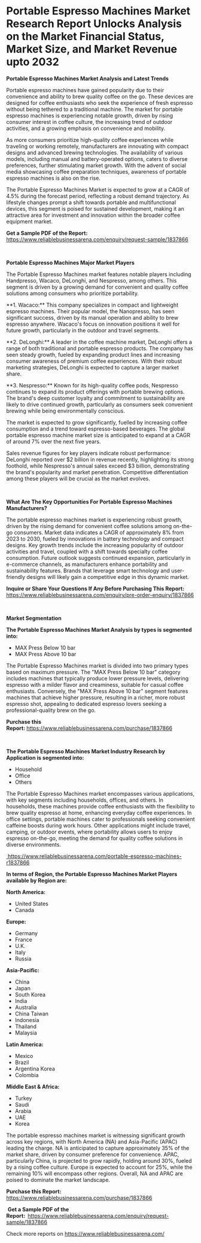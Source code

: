 <p><h1>Portable Espresso Machines Market Research Report Unlocks Analysis on the Market Financial Status, Market Size, and Market Revenue upto 2032</h1></p><p><strong>Portable Espresso Machines Market Analysis and Latest Trends</strong></p>
<p><p>Portable espresso machines have gained popularity due to their convenience and ability to brew quality coffee on the go. These devices are designed for coffee enthusiasts who seek the experience of fresh espresso without being tethered to a traditional machine. The market for portable espresso machines is experiencing notable growth, driven by rising consumer interest in coffee culture, the increasing trend of outdoor activities, and a growing emphasis on convenience and mobility.</p><p>As more consumers prioritize high-quality coffee experiences while traveling or working remotely, manufacturers are innovating with compact designs and advanced brewing technologies. The availability of various models, including manual and battery-operated options, caters to diverse preferences, further stimulating market growth. With the advent of social media showcasing coffee preparation techniques, awareness of portable espresso machines is also on the rise.</p><p>The Portable Espresso Machines Market is expected to grow at a CAGR of 4.5% during the forecast period, reflecting a robust demand trajectory. As lifestyle changes prompt a shift towards portable and multifunctional devices, this segment is poised for sustained development, making it an attractive area for investment and innovation within the broader coffee equipment market.</p></p>
<p><strong>Get a Sample PDF of the Report:&nbsp;</strong> <a href="https://www.reliablebusinessarena.com/enquiry/request-sample/1837866?utm_campaign=2225&utm_medium=2&utm_source=Github&utm_content=ia&utm_term=06022025&utm_id=portable-espresso-machines">https://www.reliablebusinessarena.com/enquiry/request-sample/1837866</a></p>
<p>&nbsp;</p>
<p><strong>Portable Espresso Machines Major Market Players</strong></p>
<p><p>The Portable Espresso Machines market features notable players including Handpresso, Wacaco, DeLonghi, and Nespresso, among others. This segment is driven by a growing demand for convenient and quality coffee solutions among consumers who prioritize portability.</p><p>**1. Wacaco:** This company specializes in compact and lightweight espresso machines. Their popular model, the Nanopresso, has seen significant success, driven by its manual operation and ability to brew espresso anywhere. Wacaco's focus on innovation positions it well for future growth, particularly in the outdoor and travel segments.</p><p>**2. DeLonghi:** A leader in the coffee machine market, DeLonghi offers a range of both traditional and portable espresso products. The company has seen steady growth, fueled by expanding product lines and increasing consumer awareness of premium coffee experiences. With their robust marketing strategies, DeLonghi is expected to capture a larger market share.</p><p>**3. Nespresso:** Known for its high-quality coffee pods, Nespresso continues to expand its product offerings with portable brewing options. The brand's deep customer loyalty and commitment to sustainability are likely to drive continued growth, particularly as consumers seek convenient brewing while being environmentally conscious.</p><p>The market is expected to grow significantly, fuelled by increasing coffee consumption and a trend toward espresso-based beverages. The global portable espresso machine market size is anticipated to expand at a CAGR of around 7% over the next five years. </p><p>Sales revenue figures for key players indicate robust performance: DeLonghi reported over $2 billion in revenue recently, highlighting its strong foothold, while Nespresso's annual sales exceed $3 billion, demonstrating the brand's popularity and market penetration. Competitive differentiation among these players will be crucial as the market evolves.</p></p>
<p>&nbsp;</p>
<p><strong>What Are The Key Opportunities For Portable Espresso Machines Manufacturers?</strong></p>
<p><p>The portable espresso machines market is experiencing robust growth, driven by the rising demand for convenient coffee solutions among on-the-go consumers. Market data indicates a CAGR of approximately 8% from 2023 to 2030, fueled by innovations in battery technology and compact designs. Key growth trends include the increasing popularity of outdoor activities and travel, coupled with a shift towards specialty coffee consumption. Future outlook suggests continued expansion, particularly in e-commerce channels, as manufacturers enhance portability and sustainability features. Brands that leverage smart technology and user-friendly designs will likely gain a competitive edge in this dynamic market.</p></p>
<p><strong>Inquire or Share Your Questions If Any Before Purchasing This Report:</strong> <a href="https://www.reliablebusinessarena.com/enquiry/pre-order-enquiry/1837866?utm_campaign=2225&utm_medium=2&utm_source=Github&utm_content=ia&utm_term=06022025&utm_id=portable-espresso-machines">https://www.reliablebusinessarena.com/enquiry/pre-order-enquiry/1837866</a></p>
<p>&nbsp;</p>
<p><strong>Market Segmentation</strong></p>
<p><strong>The Portable Espresso Machines Market Analysis by types is segmented into:</strong></p>
<p><ul><li>MAX Press Below 10 bar</li><li>MAX Press Above 10 bar</li></ul></p>
<p><p>The Portable Espresso Machines market is divided into two primary types based on maximum pressure. The "MAX Press Below 10 bar" category includes machines that typically produce lower pressure levels, delivering espresso with a milder flavor and creaminess, suitable for casual coffee enthusiasts. Conversely, the "MAX Press Above 10 bar" segment features machines that achieve higher pressure, resulting in a richer, more robust espresso shot, appealing to dedicated espresso lovers seeking a professional-quality brew on the go.</p></p>
<p><strong>Purchase this Report:&nbsp;</strong><a href="https://www.reliablebusinessarena.com/purchase/1837866?utm_campaign=2225&utm_medium=2&utm_source=Github&utm_content=ia&utm_term=06022025&utm_id=portable-espresso-machines">https://www.reliablebusinessarena.com/purchase/1837866</a></p>
<p>&nbsp;</p>
<p><strong>The Portable Espresso Machines Market Industry Research by Application is segmented into:</strong></p>
<p><ul><li>Household</li><li>Office</li><li>Others</li></ul></p>
<p><p>The Portable Espresso Machines market encompasses various applications, with key segments including households, offices, and others. In households, these machines provide coffee enthusiasts with the flexibility to brew quality espresso at home, enhancing everyday coffee experiences. In office settings, portable machines cater to professionals seeking convenient caffeine boosts during work hours. Other applications might include travel, camping, or outdoor events, where portability allows users to enjoy espresso on-the-go, meeting the demand for quality coffee solutions in diverse environments.</p></p>
<p><a href="https://www.reliablebusinessarena.com/portable-espresso-machines-r1837866?utm_campaign=2225&utm_medium=2&utm_source=Github&utm_content=ia&utm_term=06022025&utm_id=portable-espresso-machines">&nbsp;https://www.reliablebusinessarena.com/portable-espresso-machines-r1837866</a></p>
<p><strong>In terms of Region, the Portable Espresso Machines Market Players available by Region are:</strong></p>
<p>
    <p> <strong> North America: </strong>
        <ul>
            <li>United States</li>
            <li>Canada</li>
        </ul>
        </p> 
    <p> <strong> Europe: </strong>
        <ul>
            <li>Germany</li>
            <li>France</li>
            <li>U.K.</li>
            <li>Italy</li>
            <li>Russia</li>
        </ul>
        </p> 
    <p> <strong> Asia-Pacific: </strong>
        <ul>
            <li>China</li>
            <li>Japan</li>
            <li>South Korea</li>
            <li>India</li>
            <li>Australia</li>
            <li>China Taiwan</li>
            <li>Indonesia</li>
            <li>Thailand</li>
            <li>Malaysia</li>
        </ul>
        </p> 
    <p> <strong> Latin America: </strong>
        <ul>
            <li>Mexico</li>
            <li>Brazil</li>
            <li>Argentina Korea</li>
            <li>Colombia</li>
        </ul>
        </p> 
    <p> <strong> Middle East & Africa: </strong>
        <ul>
            <li>Turkey</li>
            <li>Saudi</li>
            <li>Arabia</li>
            <li>UAE</li>
            <li>Korea</li>
        </ul>
    </p>
    </p>
<p><p>The portable espresso machines market is witnessing significant growth across key regions, with North America (NA) and Asia-Pacific (APAC) leading the charge. NA is anticipated to capture approximately 35% of the market share, driven by consumer preference for convenience. APAC, particularly China, is projected to grow rapidly, holding around 30%, fueled by a rising coffee culture. Europe is expected to account for 25%, while the remaining 10% will encompass other regions. Overall, NA and APAC are poised to dominate the market landscape.</p></p>
<p><strong>Purchase this Report: </strong><a href="https://www.reliablebusinessarena.com/purchase/1837866?utm_campaign=2225&utm_medium=2&utm_source=Github&utm_content=ia&utm_term=06022025&utm_id=portable-espresso-machines">https://www.reliablebusinessarena.com/purchase/1837866</a></p>
<p>&nbsp;<strong>Get a Sample PDF of the Report:&nbsp;&nbsp;</strong><a href="https://www.reliablebusinessarena.com/enquiry/request-sample/1837866?utm_campaign=2225&utm_medium=2&utm_source=Github&utm_content=ia&utm_term=06022025&utm_id=portable-espresso-machines">https://www.reliablebusinessarena.com/enquiry/request-sample/1837866</a></p>
<p><strong></strong></p>
<p>Check more reports on <a href="https://www.reliablebusinessarena.com/?utm_campaign=2225&utm_medium=2&utm_source=Github&utm_content=ia&utm_term=06022025&utm_id=portable-espresso-machines">https://www.reliablebusinessarena.com/</a></p>